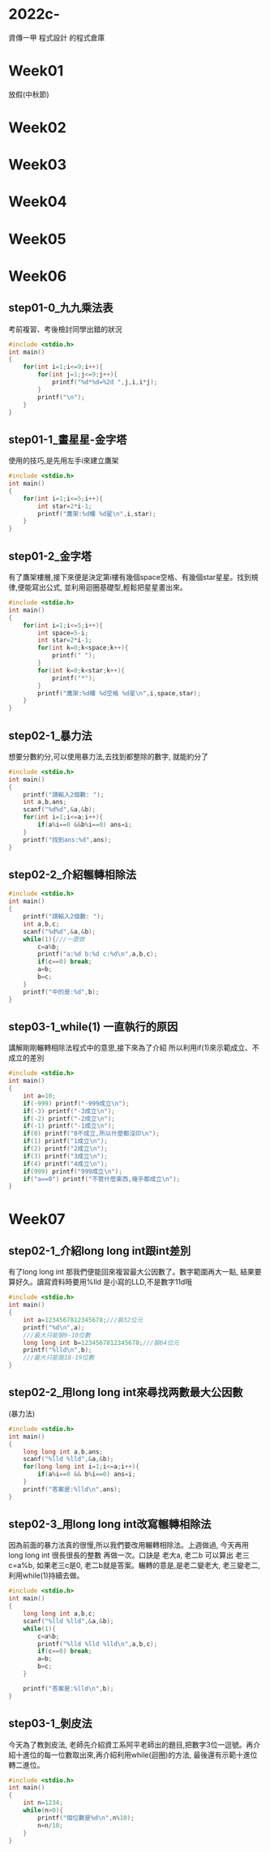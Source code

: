# 2022c-
資傳一甲 程式設計 的程式倉庫

# Week01
放假(中秋節)

# Week02

# Week03

# Week04

# Week05


# Week06
## step01-0_九九乘法表
考前複習、考後檢討同學出錯的狀況
```cpp
#include <stdio.h>
int main()
{
	for(int i=1;i<=9;i++){
		for(int j=1;j<=9;j++){
			printf("%d*%d=%2d ",j,i,i*j);
		}
		printf("\n");
	}
}
```
## step01-1_畫星星-金字塔
使用的技巧,是先用左手i來建立鷹架
```cpp
#include <stdio.h>
int main()
{
    for(int i=1;i<=5;i++){
        int star=2*i-1;
        printf("鷹架:%d樓 %d星\n",i,star);
    }
}
```
## step01-2_金字塔
有了鷹架樓層,接下來便是決定第i樓有幾個space空格、有幾個star星星。找到規律,便能寫出公式, 並利用迴圈基礎型,輕鬆把星星畫出來。
```cpp
#include <stdio.h>
int main()
{
    for(int i=1;i<=5;i++){
        int space=5-i;
        int star=2*i-1;
        for(int k=0;k<space;k++){
            printf(" ");
        }
        for(int k=0;k<star;k++){
            printf("*");
        }
        printf("鷹架:%d樓 %d空格 %d星\n",i,space,star);
    }
}
```
## step02-1_暴力法
想要分數約分,可以使用暴力法,去找到都整除的數字, 就能約分了 
```cpp
#include <stdio.h>
int main()
{
    printf("請輸入2個數: ");
    int a,b,ans;
    scanf("%d%d",&a,&b);
    for(int i=1;i<=a;i++){
        if(a%i==0 &&b%i==0) ans=i;
    }
    printf("找到ans:%d",ans);
}
```
## step02-2_介紹輾轉相除法
```cpp
#include <stdio.h>
int main()
{
    printf("請輸入2個數: ");
    int a,b,c;
    scanf("%d%d",&a,&b);
    while(1){///一直做
        c=a%b;
        printf("a:%d b:%d c:%d\n",a,b,c);
        if(c==0) break;
        a=b;
        b=c;
    }
    printf("中的是:%d",b);
}
```
## step03-1_while(1) 一直執行的原因
講解剛剛輾轉相除法程式中的意思,接下來為了介紹  所以利用if(1)來示範成立、不成立的差別
```cpp
#include <stdio.h>
int main()
{
    int a=10;
    if(-999) printf("-999成立\n");
    if(-3) printf("-3成立\n");
    if(-2) printf("-2成立\n");
    if(-1) printf("-1成立\n");
    if(0) printf("0不成立,所以什麼都沒印\n");
    if(1) printf("1成立\n");
    if(2) printf("2成立\n");
    if(3) printf("3成立\n");
    if(4) printf("4成立\n");
    if(999) printf("999成立\n");
    if("a==0") printf("不管什麼東西,幾乎都成立\n");
}
```

# Week07
## step02-1_介紹long long int跟int差別
有了long long int 那我們便能回來複習最大公因數了。數字範圍再大一點, 結果要算好久。讀寫資料時要用%lld 是小寫的LLD,不是數字11d哦
```cpp
#include <stdio.h>
int main()
{
    int a=1234567812345678;///裝32位元
    printf("%d\n",a);
    ///最大只能裝9-10位數
    long long int b=1234567812345678;///裝64位元
    printf("%lld\n",b);
    ///最大只能裝18-19位數
}
```
## step02-2_用long long int來尋找两數最大公因數
(暴力法)
```cpp
#include <stdio.h>
int main()
{
    long long int a,b,ans;
    scanf("%lld %lld",&a,&b);
    for(long long int i=1;i<=a;i++){
        if(a%i==0 && b%i==0) ans=i;
    }
    printf("答案是:%lld\n",ans);
}
```
## step02-3_用long long int改寫輾轉相除法
因為前面的暴力法真的很慢,所以我們要改用輾轉相除法。上週做過, 今天再用 long long int 很長很長的整數 再做一次。口訣是 老大a, 老二b 可以算出 老三c=a%b, 如果老三c是0, 老二b就是答案。輾轉的意是,是老二變老大, 老三變老二, 利用while(1)持續去做。
```cpp
#include <stdio.h>
int main()
{
    long long int a,b,c;
    scanf("%lld %lld",&a,&b);
    while(1){
        c=a%b;
        printf("%lld %lld %lld\n",a,b,c);
        if(c==0) break;
        a=b;
        b=c;
    }

    printf("答案是:%lld\n",b);
}
```
## step03-1_剝皮法 
今天為了教剝皮法, 老師先介紹資工系阿平老師出的題目,把數字3位一逗號。再介紹十進位的每一位數取出來,再介紹利用while(迴圈)的方法, 最後還有示範十進位轉二進位。
```cpp
#include <stdio.h>
int main()
{
    int n=1234;
    while(n>0){
        printf("個位數是%d\n",n%10);
        n=n/10;
    }
}
```
